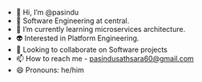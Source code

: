 - 👋 Hi, I’m @pasindu
- 👀 Software Engineering at central.
- 🌱 I’m currently learning microservices architecture.
- 👽 Interested in Platform Engineering.
- 💞️ Looking to collaborate on Software projects
- 📫 How to reach me - pasindusathsara60@gmail.com
- 😄 Pronouns: he/him

<!---
pasindu-22/pasindu-22 is a ✨ special ✨ repository because its `README.md` (this file) appears on your GitHub profile.
You can click the Preview link to take a look at your changes.
--->
